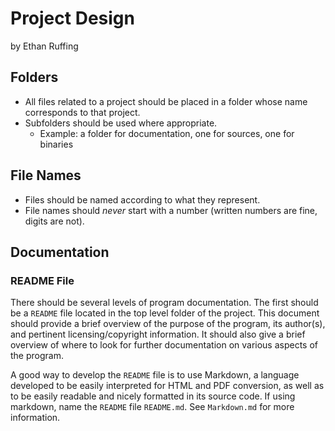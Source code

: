 Project Design
==============
by Ethan Ruffing

Folders
-------
* All files related to a project should be placed in a folder whose name
  corresponds to that project.
* Subfolders should be used where appropriate.
	- Example: a folder for documentation, one for sources, one for binaries

File Names
----------
* Files should be named according to what they represent.
* File names should *never* start with a number (written numbers are fine,
  digits are not).

Documentation
-------------
### README File ###
There should be several levels of program documentation. The first should be a
`README` file located in the top level folder of the project. This document
should provide a brief overview of the purpose of the program, its author(s),
and pertinent licensing/copyright information. It should also give a brief
overview of where to look for further documentation on various aspects of the
program.

A good way to develop the `README` file is to use Markdown, a language developed
to be easily interpreted for HTML and PDF conversion, as well as to be easily
readable and nicely formatted in its source code. If using markdown, name the
`README` file `README.md`. See `Markdown.md` for more information.
